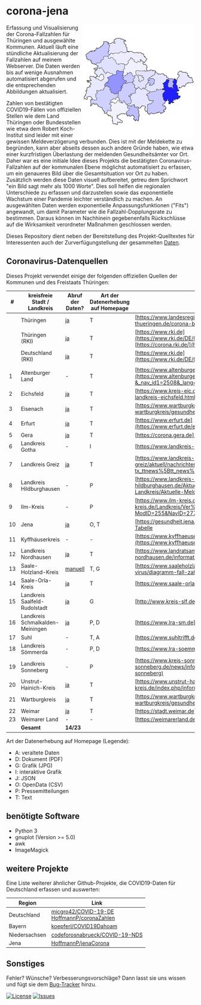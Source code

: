 # corona-jena

<img align="right" src="logo.jpg">

Erfassung und Visualisierung der Corona-Fallzahlen für Thüringen und ausgewählte Kommunen. Aktuell läuft eine stündliche Aktualisierung der Fallzahlen auf meinem Webserver. Die Daten werden bis auf wenige Ausnahmen automatisiert abgerufen und die entsprechenden Abbildungen aktualisiert.

Zahlen von bestätigten COVID19-Fällen von offiziellen Stellen wie dem Land Thüringen oder Bundesstellen wie etwa dem Robert Koch-Institut sind leider mit einer gewissen Meldeverzögerung verbunden. Dies ist mit der Meldekette zu begründen, kann aber abseits dessen auch andere Gründe haben, wie etwa einer kurzfristigen Überlastung der meldenden Gesundheitsämter vor Ort. Daher war es eine initiale Idee dieses Projekts die bestätigten Coronavirus-Fallzahlen auf der kommunalen Ebene möglichst automatisiert zu erfassen, um ein genaueres Bild über die Gesamtsituation vor Ort zu haben. Zusätzlich werden diese Daten visuell aufbereitet, getreu dem Sprichwort "ein Bild sagt mehr als 1000 Worte". Dies soll helfen die regionalen Unterschiede zu erfassen und darzustellen sowie das exponentielle Wachstum einer Pandemie leichter verständlich zu machen. An ausgewählten Daten werden exponentielle Anpassungsfunktionen ("Fits") angewandt, um damit Parameter wie die Fallzahl-Dopplungsrate zu bestimmen. Daraus können im Nachhinein gegebenenfalls Rückschlüsse auf die Wirksamkeit verordneter Maßnahmen geschlossen werden.

Dieses Repository dient neben der Bereitstellung des Projekt-Quelltextes für Interessenten auch der Zurverfügungstellung der gesammelten [Daten](/data/).

## Coronavirus-Datenquellen

Dieses Projekt verwendet einige der folgenden offiziellen Quellen der Kommunen und des Freistaats Thüringen:

| #  | kreisfreie Stadt / Landkreis     | Abruf der Daten?                       | Art der Datenerhebung auf Homepage | Webseite                                                                                                                                                                                                                                               |
|----|----------------------------------|----------------------------------------|------------------------------------|--------------------------------------------------------------------------------------------------------------------------------------------------------------------------------------------------------------------------------------------------------|
|    | Thüringen                        | [ja](data/cases_thuringia.csv)         | T                                  | [https://www.landesregierung-thueringen.de](https://www.landesregierung-thueringen.de/corona-bulletin)                                                                                                                                                 |
|    | Thüringen (RKI)                  | [ja](data/cases_rki_db_th.csv)         | T                                  | [https://www.rki.de](https://www.rki.de/DE/Content/InfAZ/N/Neuartiges_Coronavirus/Fallzahlen.html), [https://corona.rki.de/](https://corona.rki.de/)                                                                                                   |
|    | Deutschland (RKI)                | [ja](data/cases_germany_total_rki.csv) | T                                  | [https://www.rki.de](https://www.rki.de/DE/Content/InfAZ/N/Neuartiges_Coronavirus/Fallzahlen.html)                                                                                                                                                     |
|    |                                  |                                        |                                    |                                                                                                                                                                                                                                                        |
| 1  | Altenburger Land                 | -                                      | T                                  | [https://www.altenburgerland.de](https://www.altenburgerland.de/sixcms/detail.php?&_nav_id1=2508&_lang=de&id=371691)                                                                                                                                   |
| 2  | Eichsfeld                        | [ja](data/cases_eic.csv)               | T                                  | [https://www.kreis-eic.de](https://www.kreis-eic.de/aktuelle-fallzahlen-im-landkreis-eichsfeld.html)                                                                                                                                                   |
| 3  | Eisenach                         | [ja](data/cases_ea.csv)                | T                                  | [https://www.wartburgkreis.de](https://www.wartburgkreis.de/leben-im-wartburgkreis/gesundheit/aktuelle-informationen-zum-corona-virus)                                                                                                                 |
| 4  | Erfurt                           | [ja](data/cases_erfurt.csv)            | T                                  | [https://www.erfurt.de](https://www.erfurt.de/ef/de/service/aktuelles/topthemen/2020/134840.html)                                                                                                                                                      |
| 5  | Gera                             | [ja](data/cases_gera.csv)              | T                                  | [https://corona.gera.de](https://corona.gera.de/)                                                                                                                                                                                                      |
| 6  | Landkreis Gotha                  | -                                      | I                                  | [https://www.landkreis-gotha.de](https://www.landkreis-gotha.de/)                                                                                                                                                                                      |
| 7  | Landkreis Greiz                  | [ja](data/cases_grz.csv)               | T                                  | [https://www.landkreis-greiz.de](https://www.landkreis-greiz.de/landkreis-greiz/aktuell/nachrichten-details/?tx_ttnews%5Btt_news%5D=224&cHash=74595518f951c32f22d04b7591d643fe)                                                                        |
| 8  | Landkreis Hildburghausen         | -                                      | P                                  | [https://www.landkreis-hildburghausen.de](https://www.landkreis-hildburghausen.de/Aktuelles-Covid-19/Aktuelles-zu-Covid-19-im-Landkreis/Aktuelle-Meldungen-aus-dem-Landkreis)                                                                          |
| 9  | Ilm-Kreis                        | -                                      | P                                  | [https://www.ilm-kreis.de](https://www.ilm-kreis.de/Landkreis/Ver%C3%B6ffentlichungen/Pressearchiv/index.php?ModID=255&NavID=2778.25&text=Coronavirus)                                                                                                 |
| 10 | Jena                             | [ja](data/cases_jena_opendata.csv)     | O, T                               | [https://gesundheit.jena.de](https://gesundheit.jena.de/de/coronavirus), [OpenData Tabelle](https://opendata.jena.de/dataset/2cc7773d-beba-43ad-9808-a420a67ffcb3/resource/d3ba07b6-fb19-451b-b902-5b18d8e8cbad/download/corona_erkrankungen_jena.csv) |
| 11 | Kyffhäuserkreis                  | -                                      | -                                  | [https://www.kyffhaeuser.de](https://www.kyffhaeuser.de/kyf/index.php/landkreis.html)                                                                                                                                                                  |
| 12 | Landkreis Nordhausen             | [ja](data/cases_ndh.csv)               | T                                  | [https://www.landratsamt-nordhausen.de](https://www.landratsamt-nordhausen.de/informationen-coronavirus.html)                                                                                                                                          |
| 13 | Saale-Holzland-Kreis             | [manuell](data/cases_shk.csv)          | T, G                               | [https://www.saaleholzlandkreis.de](https://www.saaleholzlandkreis.de/corona-virus/diagramm-fall-zahlen/)                                                                                                                                              |
| 14 | Saale-Orla-Kreis                 | [ja](data/cases_sok.csv)               | T                                  | [https://www.saale-orla-kreis.de](https://www.saale-orla-kreis.de/sok/)                                                                                                                                                                                |
| 15 | Landkreis Saalfeld-Rudolstadt    | [ja](data/cases_slf/)                  | G                                  | [http://www.kreis-slf.de](http://www.kreis-slf.de/landratsamt/)                                                                                                                                                                                        |
| 16 | Landkreis Schmalkalden-Meiningen | [ja](data/cases_sm/)                   | P, D                               | [https://www.lra-sm.de](https://www.lra-sm.de/?p=22632)                                                                                                                                                                                                |
| 17 | Suhl                             | -                                      | T, A                               | [https://www.suhltrifft.de](https://www.suhltrifft.de/content/blogsection/41/2246/)                                                                                                                                                                    |
| 18 | Landkreis Sömmerda               | -                                      | P, D                               | [https://www.lra-soemmerda.de](https://www.lra-soemmerda.de/)                                                                                                                                                                                          |
| 19 | Landkreis Sonneberg              | -                                      | P                                  | [https://www.kreis-sonneberg.de](https://www.kreis-sonneberg.de/news/information-zum-infektionsgeschehen-im-landkreis-sonneberg)                                                                                                                       |
| 20 | Unstrut-Hainich-Kreis            | [ja](data/cases_uh.csv)                | T                                  | [https://www.unstrut-hainich-kreis.de](https://www.unstrut-hainich-kreis.de/index.php/informationen-zum-neuartigen-coronavirus)                                                                                                                        |
| 21 | Wartburgkreis                    | [ja](data/cases_wak.csv)               | T                                  | [https://www.wartburgkreis.de](https://www.wartburgkreis.de/leben-im-wartburgkreis/gesundheit/aktuelle-informationen-zum-corona-virus)                                                                                                                 |
| 22 | Weimar                           | [ja](data/cases_weimar.dat)            | T                                  | [https://stadt.weimar.de](https://stadt.weimar.de/aktuell/coronavirus)                                                                                                                                                                                 |
| 23 | Weimarer Land                    | -                                      | -                                  | [https://weimarerland.de](https://weimarerland.de/index_lra.html)                                                                                                                                                                                      |
|    | <strong>Gesamt</strong>          | <strong>14/23</strong>                 |                                    |                                                                                                                                                                                                                                                        |

Art der Datenerhebung auf Homepage (Legende):
 - A: veraltete Daten
 - D: Dokument (PDF)
 - G: Grafik (JPG)
 - I: interaktive Grafik
 - J: JSON
 - O: OpenData (CSV)
 - P: Pressemitteilungen
 - T: Text

## benötigte Software
- Python 3
- gnuplot (Version >= 5.0)
- awk
- ImageMagick

## weitere Projekte

Eine Liste weiterer ähnlicher Github-Projekte, die COVID19-Daten für Deutschland erfassen und auswerten:

| Region        | Link                                                                                                                                      |
|---------------|-------------------------------------------------------------------------------------------------------------------------------------------|
| Deutschland   | [micgro42/COVID-19-DE](https://github.com/micgro42/COVID-19-DE)<br /> [HoffmannP/coronaZahlen](https://github.com/HoffmannP/coronaZahlen) |
| Bayern        | [koepferl/COVID19Dahoam](https://github.com/koepferl/COVID19Dahoam)                                                                       |
| Niedersachsen | [codeforosnabrueck/COVID-19-NDS](https://github.com/codeforosnabrueck/COVID-19-NDS)                                                       |
| Jena          | [HoffmannP/jenaCorona](https://github.com/HoffmannP/jenaCorona)                                                                           |

## Sonstiges
Fehler? Wünsche? Verbesserungsvorschläge? Dann lasst sie uns wissen und fügt sie dem [Bug-Tracker](https://github.com/micb25/corona-jena/issues) hinzu.

[![License](https://img.shields.io/github/license/micb25/corona-jena.svg)](LICENSE)
[![Issues](https://img.shields.io/github/issues/micb25/corona-jena.svg)](https://github.com/micb25/corona-jena/issues)
